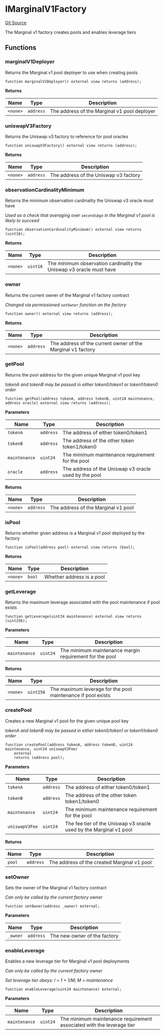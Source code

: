 # IMarginalV1Factory
[Git Source](https://github.com/MarginalProtocol/v1-core/blob/2d246e9b4f6e970321a0f235176b47b340c9a03b/contracts/interfaces/IMarginalV1Factory.sol)

The Marginal v1 factory creates pools and enables leverage tiers


## Functions
### marginalV1Deployer

Returns the Marginal v1 pool deployer to use when creating pools


```solidity
function marginalV1Deployer() external view returns (address);
```
**Returns**

|Name|Type|Description|
|----|----|-----------|
|`<none>`|`address`|The address of the Marginal v1 pool deployer|


### uniswapV3Factory

Returns the Uniswap v3 factory to reference for pool oracles


```solidity
function uniswapV3Factory() external view returns (address);
```
**Returns**

|Name|Type|Description|
|----|----|-----------|
|`<none>`|`address`|The address of the Uniswap v3 factory|


### observationCardinalityMinimum

Returns the minimum observation cardinality the Uniswap v3 oracle must have

*Used as a check that averaging over `secondsAgo` in the Marginal v1 pool is likely to succeed*


```solidity
function observationCardinalityMinimum() external view returns (uint16);
```
**Returns**

|Name|Type|Description|
|----|----|-----------|
|`<none>`|`uint16`|The minimum observation cardinality the Uniswap v3 oracle must have|


### owner

Returns the current owner of the Marginal v1 factory contract

*Changed via permissioned `setOwner` function on the factory*


```solidity
function owner() external view returns (address);
```
**Returns**

|Name|Type|Description|
|----|----|-----------|
|`<none>`|`address`|The address of the current owner of the Marginal v1 factory|


### getPool

Returns the pool address for the given unique Marginal v1 pool key

*tokenA and tokenB may be passed in either token0/token1 or token1/token0 order*


```solidity
function getPool(address tokenA, address tokenB, uint24 maintenance, address oracle) external view returns (address);
```
**Parameters**

|Name|Type|Description|
|----|----|-----------|
|`tokenA`|`address`|The address of either token0/token1|
|`tokenB`|`address`|The address of the other token token1/token0|
|`maintenance`|`uint24`|The minimum maintenance requirement for the pool|
|`oracle`|`address`|The address of the Uniswap v3 oracle used by the pool|

**Returns**

|Name|Type|Description|
|----|----|-----------|
|`<none>`|`address`|The address of the Marginal v1 pool|


### isPool

Returns whether given address is a Marginal v1 pool deployed by the factory


```solidity
function isPool(address pool) external view returns (bool);
```
**Returns**

|Name|Type|Description|
|----|----|-----------|
|`<none>`|`bool`|Whether address is a pool|


### getLeverage

Returns the maximum leverage associated with the pool maintenance if pool exists


```solidity
function getLeverage(uint24 maintenance) external view returns (uint256);
```
**Parameters**

|Name|Type|Description|
|----|----|-----------|
|`maintenance`|`uint24`|The minimum maintenance margin requirement for the pool|

**Returns**

|Name|Type|Description|
|----|----|-----------|
|`<none>`|`uint256`|The maximum leverage for the pool maintenance if pool exists|


### createPool

Creates a new Marginal v1 pool for the given unique pool key

*tokenA and tokenB may be passed in either token0/token1 or token1/token0 order*


```solidity
function createPool(address tokenA, address tokenB, uint24 maintenance, uint24 uniswapV3Fee)
    external
    returns (address pool);
```
**Parameters**

|Name|Type|Description|
|----|----|-----------|
|`tokenA`|`address`|The address of either token0/token1|
|`tokenB`|`address`|The address of the other token token1/token0|
|`maintenance`|`uint24`|The minimum maintenance requirement for the pool|
|`uniswapV3Fee`|`uint24`|The fee tier of the Uniswap v3 oracle used by the Marginal v1 pool|

**Returns**

|Name|Type|Description|
|----|----|-----------|
|`pool`|`address`|The address of the created Marginal v1 pool|


### setOwner

Sets the owner of the Marginal v1 factory contract

*Can only be called by the current factory owner*


```solidity
function setOwner(address _owner) external;
```
**Parameters**

|Name|Type|Description|
|----|----|-----------|
|`_owner`|`address`|The new owner of the factory|


### enableLeverage

Enables a new leverage tier for Marginal v1 pool deployments

*Can only be called by the current factory owner*

*Set leverage tier obeys: l = 1 + 1/M; M = maintenance*


```solidity
function enableLeverage(uint24 maintenance) external;
```
**Parameters**

|Name|Type|Description|
|----|----|-----------|
|`maintenance`|`uint24`|The minimum maintenance requirement associated with the leverage tier|


